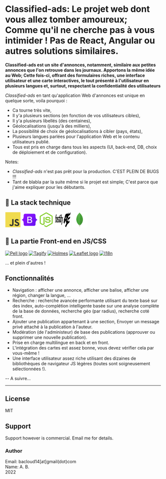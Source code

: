 # Classified-ads: Le projet web dont vous allez tomber amoureux; Comme qu'il ne cherche pas à vous intimider ! Pas de React, Angular ou autres solutions similaires.

**Classified-ads est un site d'annonces, notamment, similaire aux petites annonces que l'on retrouve dans les journaux. Apportons la même idée au Web; Cette fois-ci, offrant des formulaires riches, une interface utilisateur et une carte interactives, le tout présenté à l'utilisateur en plusieurs langues et, surtout, respectant la confidentialité des utilisateurs**  

*Classified-ads* en tant qu'application Web d'annonces est unique en quelque sorte, voila pourquoi :
  - Ca tourne très vite,
  - Il y'a plusieurs sections (en fonction de vos utilisateurs cibles),
  - Il y'a plusieurs libellés (des centaines),
  - Géolocalisations (jusqu'à des milliers),
  - La possibilité de choix de géolocalisations à cibler (pays, états),
  - Plusieurs langues parlées pour l'application Web et le contenu utilisateurs publié.  
  - Tous est pris en charge dans tous les aspects (UI, back-end, DB, choix de déploiement et de configuration). 

Notes: 
   
  - *Classified-ads* n'est pas prêt pour la production. C'EST PLEIN DE BUGS !!!
  - Tant de blabla par la suite même si le projet est simple; C'est parce que j'aime expliquer pour les débutants.

🧰 La stack technique
---
[<img src="https://github.com/devicons/devicon/blob/master/icons/javascript/javascript-original.svg" alt="JavaScript logo" width="50" height="50" />](https://www.javascript.com/) 
[<img src="https://github.com/devicons/devicon/blob/master/icons/bootstrap/bootstrap-original.svg" alt="Bootstrap logo" width="50" height="50" />](https://getbootstrap.com/docs/5.0/)
[<img src="https://github.com/devicons/devicon/blob/master/icons/nodejs/nodejs-original.svg" alt="NodeJS logo" width="50" height="50" />](https://nodejs.org/)
[<img src="https://github.com/fastify/graphics/raw/HEAD/fastify-landscape-outlined.svg" alt="Fastify logo" width="50" height="50" />](https://fastify.io/)
[<img src="https://github.com/devicons/devicon/blob/master/icons/mongodb/mongodb-original.svg" alt="MongoDB logo" width="50" height="50" />](https://docs.mongodb.com/drivers/node/current/)

🧰 La partie Front-end en JS/CSS
---
[<img src="https://raw.githubusercontent.com/jaredreich/pell/master/images/logo.png" alt="Pell logo" width="50" height="50" />](https://github.com/jaredreich/pell)
[<img src="https://raw.githubusercontent.com/yairEO/tagify/master/docs/readme-header.svg" alt="Tagify" width="50" height="50" />](https://github.com/yairEO/tagify)
[<img src="https://haroen.me/holmes/images/holmes_logo-hover.svg" alt="Holmes" width="50" height="50" />](https://github.com/Haroenv/holmes)
[<img src="https://cdn.worldvectorlogo.com/logos/leaflet-1.svg" alt="Leaflet logo" width="100" height="50" />](https://leafletjs.com/)
[<img src="https://camo.githubusercontent.com/2ad966e7273e5fa36e98a63f6ad2c99e023ac67f0bef3bb8ff3a308a12d219aa/68747470733a2f2f67626c6f627363646e2e676974626f6f6b2e636f6d2f7370616365732532462d4c39695336576d3268796e53354839476a376a2532466176617461722e706e673f616c743d6d65646961" alt="I18n
" width="50" height="50" />](https://github.com/danabr/jsI18n)
<p>... et plein d'autres !</p>


## Fonctionnalités

- Navigation : afficher une annonce, afficher une balise, afficher une région, changer la langue, ...
- Recherche : recherche avancée performante utilisant du texte basé sur des index, auto-complétion intelligente basée sur une analyse complète de la base de données, recherche géo (par radius), recherche coté front.
- Ajouter une publication appartenant à une section, Envoyer un message privé attaché à la publication à l'auteur.
- Modération (de l'administeur) de base des publications (approuver ou supprimer une nouvelle publication).
- Prise en charge multilingue en back et en front.
- L'intégration des cartes est assez bonne, vous devez vérifier cela par vous-même !
- Une interface utilisateur assez riche utilisant des dizaines de bibliothèques de navigateur JS légères (toutes sont soigneusement sélectionnées !).

-- A suivre...

---

## License
MIT

## Support
Support however is commercial. Email me for details.
### Author
Email: bacloud14[at]gmail(dot)com  
Name: A. B.  
2022
